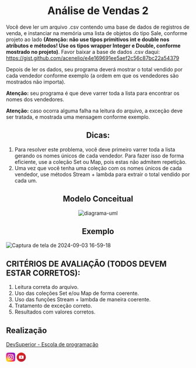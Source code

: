 <h1 align="center"> Análise de Vendas 2</h1>

Você deve ler um arquivo .csv contendo uma base de dados de registros
de venda, e instanciar na memória uma lista de objetos do tipo Sale,
conforme projeto ao lado **(Atenção: não use tipos primitivos int e double
nos atributos e métodos! Use os tipos wrapper Integer e Double,
conforme mostrado no projeto)**.
Favor baixar a base de dados .csv daqui:
https://gist.github.com/acenelio/e4e169691ee5aef2c56c87bc22a54379

Depois de ler os dados, seu programa deverá mostrar o total vendido por cada vendedor conforme exemplo
(a ordem em que os vendedores são mostrados não importa).

**Atenção:** seu programa é que deve varrer toda a lista para encontrar os nomes dos vendedores.

**Atenção:** caso ocorra alguma falha na leitura do arquivo, a exceção deve ser tratada, e mostrada uma
mensagem conforme exemplo.

<h2 align="center"> Dicas:</h2>

1) Para resolver este problema, você deve primeiro varrer toda a lista gerando os nomes únicos de cada
vendedor. Para fazer isso de forma eficiente, use a coleção Set ou Map, pois estas não admitem repetição.
2) Uma vez que você tenha uma coleção com os nomes únicos de cada vendedor, use métodos Stream +
lambda para extrair o total vendido por cada um.

<h2 align="center"> Modelo Conceitual </h2>

<p align="center">
  <img src="https://github.com/user-attachments/assets/0c2c7cef-9ea4-45f2-a63e-f14825f4a2ba" alt="diagrama-uml">
</p>

<h2 align="center"> Exemplo</h2>

![Captura de tela de 2024-09-03 16-59-18](https://github.com/user-attachments/assets/d7ee0685-5713-44bc-9575-2159f95954f6)


## CRITÉRIOS DE AVALIAÇÃO (TODOS DEVEM ESTAR CORRETOS):
1) Leitura correta do arquivo.
2) Uso das coleções Set e/ou Map de forma coerente.
3) Uso das funções Stream + lambda de maneira coerente.
4) Tratamento de exceção correto.
5) Resultados com valores corretos.

## Realização

[DevSuperior - Escola de programação](https://devsuperior.com.br/)

[![DevSuperior no Instagram](https://raw.githubusercontent.com/devsuperior/bds-assets/main/ds/ig-icon.png)](https://instagram.com/devsuperior.ig) ![DevSuperior no Youtube](https://raw.githubusercontent.com/devsuperior/bds-assets/main/ds/yt-icon.png)





